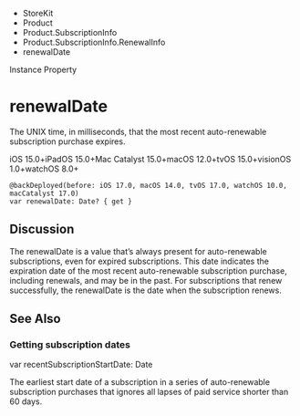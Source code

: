 

- StoreKit
- Product
- Product.SubscriptionInfo
- Product.SubscriptionInfo.RenewalInfo
-  renewalDate 

Instance Property

# renewalDate

The UNIX time, in milliseconds, that the most recent auto-renewable subscription purchase expires.

iOS 15.0+iPadOS 15.0+Mac Catalyst 15.0+macOS 12.0+tvOS 15.0+visionOS 1.0+watchOS 8.0+

``` source
@backDeployed(before: iOS 17.0, macOS 14.0, tvOS 17.0, watchOS 10.0, macCatalyst 17.0)
var renewalDate: Date? { get }
```

## Discussion

The renewalDate is a value that’s always present for auto-renewable subscriptions, even for expired subscriptions. This date indicates the expiration date of the most recent auto-renewable subscription purchase, including renewals, and may be in the past. For subscriptions that renew successfully, the renewalDate is the date when the subscription renews.

## See Also

### Getting subscription dates

var recentSubscriptionStartDate: Date

The earliest start date of a subscription in a series of auto-renewable subscription purchases that ignores all lapses of paid service shorter than 60 days.

